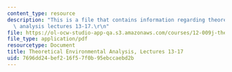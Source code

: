 ```yaml
---
content_type: resource
description: "This is a file that contains information regarding theoretical environmental\
  \ analysis lectures 13-17.\r\n"
file: https://ol-ocw-studio-app-qa.s3.amazonaws.com/courses/12-009j-theoretical-environmental-analysis-spring-2015/7696dd24bef216f57f0b95ebccaebd2b_MIT12_009JS15_13-17glacial.pdf
file_type: application/pdf
resourcetype: Document
title: Theoretical Environmental Analysis, Lectures 13-17
uid: 7696dd24-bef2-16f5-7f0b-95ebccaebd2b
---
```

